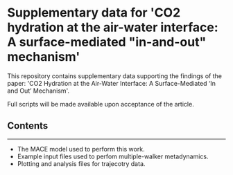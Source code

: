 # Supplementary data for 'CO2 hydration at the air-water interface: A surface-mediated "in-and-out" mechanism'
This repository contains supplementary data supporting the findings of the paper: 'CO2 Hydration at the Air-Water Interface: A Surface-Mediated ‘In and Out’ Mechanism'.

Full scripts will be made available upon acceptance of the article. 

## Contents
---
- The MACE model used to perform this work.
- Example input files used to perfom multiple-walker metadynamics.
- Plotting and analysis files for trajecotry data. 
